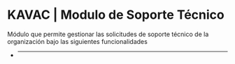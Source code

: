 # KAVAC | Modulo de Soporte Técnico

Módulo que permite gestionar las solicitudes de soporte técnico de la organización bajo las siguientes funcionalidades

 * ---